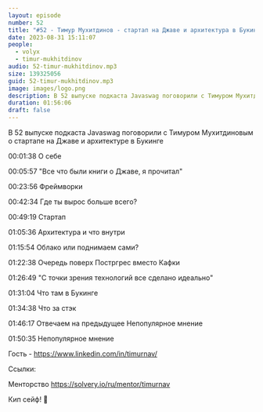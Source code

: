 ```yaml
---
layout: episode
number: 52
title: "#52 - Тимур Мухитдинов - стартап на Джаве и архитектура в Букинге"
date: 2023-08-31 15:11:07
people:
  - volyx
  - timur-mukhitdinov
audio: 52-timur-mukhitdinov.mp3
size: 139325056    
guid: 52-timur-mukhitdinov.mp3
image: images/logo.png
description: В 52 выпуске подкаста Javaswag поговорили с Тимуром Мухитдиновым о стартапе на Джаве и архитектуре в Букинге"
duration: 01:56:06
draft: false
---
```


В 52 выпуске подкаста Javaswag поговорили с Тимуром Мухитдиновым о стартапе на Джаве и архитектуре в Букинге


00:01:38 О себе

00:05:57 "Все что были книги о Джаве, я прочитал"

00:23:56 Фреймворки

00:42:34 Где ты вырос больше всего?

00:49:19 Стартап

01:05:36 Архитектура и что внутри

01:15:54 Облако или поднимаем сами?

01:22:38 Очередь поверх Постргрес вместо Кафки

01:26:49 "С точки зрения технологий все сделано идеально"

01:31:04 Что там в Букинге

01:34:38 Что за стэк

01:46:17 Отвечаем на предыдущее Непопулярное мнение

01:50:35 Непопулярное мнение

Гость - https://www.linkedin.com/in/timurnav/

Ссылки:

Менторство https://solvery.io/ru/mentor/timurnav

Кип сейф! 🖖
